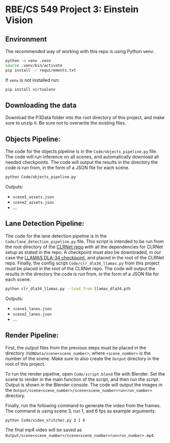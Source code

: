 # RBE/CS 549 Project 3: Einstein Vision
## Environment
The recommended way of working with this repo is using Python venv.
```sh
python -m venv .venv
source .venv/bin/activate
pip install -r requirements.txt
```

If `venv` is not installed run:
```sh
pip install virtualenv
```
## Downloading the data
Download the P3Data folder into the root directory of this project, and make sure to unzip it. Be sure not to overwrite the existing files.

## Objects Pipeline:
The code for the objects pipeline is in the `Code/objects_pipeline.py` file. The code will run inference on all scenes, and automatically download all needed checkpoints. The code will output the results in the directory the code is run from, in the form of a JSON file for each scene.

```sh
python Code/objects_pipeline.py
```
Outputs:
- `scene1_assets.json`
- `scene2_assets.json`
- ...

## Lane Detection Pipeline:
The code for the lane detection pipeline is in the `Code/lane_detection_pipeline.py` file. This script is intended to be run from the root directory of the [CLRNet repo](https://github.com/Turoad/CLRNet/tree/7269e9d1c1c650343b6c7febb8e764be538b1aed) with all the dependencies for CLRNet setup as stated in the repo. A checkpoint must also be downloaded, in our case the [LLAMAS DLA-34 checkpoint](https://github.com/Turoad/CLRNet/releases/download/models/llamas_r18.pth.zip), and placed in the root of the CLRNet repo. Finally, the config script `Code/clr_dla34_llamas.py` from this project must be placed in the root of the CLRNet repo. The code will output the results in the directory the code is run from, in the form of a JSON file for each scene.

```sh
python clr_dla34_llamas.py --load_from llamas_dla34.pth
```
Outputs:
- `scene1_lanes.json`
- `scene2_lanes.json`
- ...

## Render Pipeline:
First, the output files from the previous steps must be placed in the directory `JSONData/scene<scene_number>`, where `<scene_number>` is the number of the scene. Make sure to also create the `Output` directory in the root of this project.

To run the render pipeline, open `Code/script.blend` file with Blender. Set the scene to render in the main function of the script, and then run the script. Output is shown in the Blender console. The code will output the images in the `Output/scene<scene_number>/scene<scene_number>run<run_number>` directory.

Finally, run the following command to generate the video from the frames. The command is using scene 3, run 1, and 6 fps as example arguments:
```sh
python Code/video_stitcher.py 3 1 6
```
The final mp4 video will be saved as `Output/scene<scene_number>/scene<scene_number>run<run_number>.mp4`.